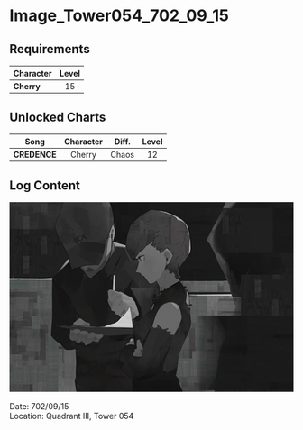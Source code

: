 # Image_Tower054_702_09_15
## Requirements
|Character |Level|
|----------|:---:|
|**Cherry**| 15  |

## Unlocked Charts
|    Song    |Character|Diff.|Level|
|------------|:-------:|:---:|:---:|
|**CREDENCE**| Cherry  |Chaos| 12  |

## Log Content
![chos2101.png](./attachments/chos2101.png)

Date: 702/09/15<br>
Location: Quadrant III, Tower 054